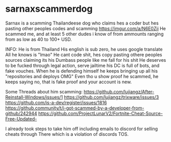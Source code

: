 # sarnaxscammerdog
Sarnax is a scamming Thailandeese dog who claims hes a coder but hes pasting other peoples codes and scamming
https://imgur.com/a/N6E0Zji
He scammed me, and at least 5 other dudes i know of from ammounts ranging from as low as 40 to 100+ USD.

INFO:
He is from Thailand
His english is sub zero, he uses google translate
All he knows is "lmao"
He cant code shit, hes copy pasting othere peoples sources claiming its his
Dumbass people like me fall for his shit
He deserves to be fucked through legal action, serve jailtime
his DC is full of bots, and fake vouches.
When he is defending himself he keeps bringing up all his "repositories and deploys OMG"
Even tho u show proof he scammed, he keeps saying no, that is fake proof and your account is new.

Some Threads about him scamming: 
https://github.com/lujiangz/After-Reinstall-Windows/issues/1
https://github.com/lujiangz/trixware/issues/3
https://github.com/is-a-dev/register/issues/1816
https://github.community/t/i-got-scammed-by-a-developer-from-github/242944
https://github.com/ProjectLunarV2/Fortnite-Cheat-Source-Free-Updated-

I already took steps to take him off including emails to discord for selling cheats through There which is a violation of discords TOS.
